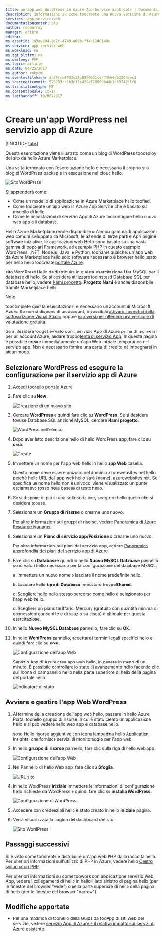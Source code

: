 ```yaml
---
title: un'app web WordPress in Azure App Service aaaCreate | Documenti Microsoft
description: Informazioni su come toocreate una nuova versione di Azure web app per un blog di WordPress usando hello portale di Azure.
services: app-service\web
documentationcenter: php
author: rmcmurray
manager: erikre
editor: 
ms.assetid: 193ae094-0d7c-4749-a09b-ff4b1240149e
ms.service: app-service-web
ms.workload: na
ms.tgt_pltfrm: na
ms.devlang: PHP
ms.topic: article
ms.date: 04/25/2017
ms.author: robmcm
ms.openlocfilehash: 3a95fcb6732c15a8200921ce474b6dde2298dec3
ms.sourcegitcommit: 523283cc1b3c37c428e77850964dc1c33742c5f0
ms.translationtype: MT
ms.contentlocale: it-IT
ms.lasthandoff: 10/06/2017
---
```

# <a name="create-a-wordpress-web-app-in-azure-app-service"></a>Creare un'app WordPress nel servizio app di Azure
[!INCLUDE [tabs](../../includes/app-service-web-get-started-nav-tabs.md)]

Questa esercitazione viene illustrato come un blog di WordPress toodeploy del sito da hello Azure Marketplace.

Una volta terminato con l'esercitazione hello è necessario il proprio sito blog di WordPress backup e in esecuzione nel cloud hello.

![Sito WordPress](./media/web-sites-php-web-site-gallery/wpdashboard.png)

Si apprenderà come:

* Come un modello di applicazione in Azure Marketplace hello toofind.
* Come toocreate un'app web in Azure App Service che è basato sul modello di hello.
* Come le impostazioni di servizio App di Azure tooconfigure hello nuovo web app e il database.

Hello Azure Marketplace rende disponibile un'ampia gamma di applicazioni web comuni sviluppato da Microsoft, le aziende di terze parti e Apri origine software iniziative. le applicazioni web Hello sono basate su una vasta gamma di popolari Framework, ad esempio [PHP](/develop/nodejs/) in questo esempio WordPress, [.NET](/develop/net/), [Node.js](/develop/nodejs/), [Java](/develop/java/), e [Python](/develop/python/), tooname qualche. un'app web da Azure Marketplace hello solo software necessario è browser hello usato per hello hello toocreate [portale Azure](https://portal.azure.com/). 

sito WordPress Hello da distribuire in questa esercitazione Usa MySQL per il database di hello. Se si desidera utilizzare tooinstead Database SQL per database hello, vedere [Nami progetto](http://projectnami.org/). **Progetto Nami** è anche disponibile tramite Marketplace hello.

> [!NOTE]
> toocomplete questa esercitazione, è necessario un account di Microsoft Azure. Se non si dispone di un account, è possibile [attivare i benefici della sottoscrizione Visual Studio](https://azure.microsoft.com/pricing/member-offers/msdn-benefits-details/?WT.mc_id=A261C142F) oppure [iscriversi per ottenere una versione di valutazione gratuita](https://azure.microsoft.com/pricing/free-trial/?WT.mc_id=A261C142F).
> 
> Se si desidera tooget avviato con il servizio App di Azure prima di iscriversi per un account Azure, andare troppo[tenta di servizio App](https://azure.microsoft.com/try/app-service/). In questa pagina è possibile creare immediatamente un'app Web iniziale temporanea nel servizio app. Non è necessario fornire una carta di credito né impegnarsi in alcun modo.
> 
> 

## <a name="select-wordpress-and-configure-for-azure-app-service"></a>Selezionare WordPress ed eseguire la configurazione per il servizio app di Azure
1. Accedi toohello [portale Azure](https://portal.azure.com/).
2. Fare clic su **New**.
   
    ![Creazione di un nuovo sito][5]
3. Cercare **WordPress** e quindi fare clic su **WordPress**. Se si desidera toouse Database SQL anziché MySQL, cercare **Nami progetto**.
   
    ![WordPress nell'elenco][7]
4. Dopo aver letto descrizione hello di hello WordPress app, fare clic su **crea**.
   
    ![Create](./media/web-sites-php-web-site-gallery/create.png)
5. Immettere un nome per l'app web hello in hello **app Web** casella.
   
    Questo nome deve essere univoco nel dominio azurewebsites.net hello perché hello URL dell'app web hello sarà {name}. azurewebsites.net. Se specifica un nome hello non è univoco, viene visualizzato un punto esclamativo rosso nella casella di testo hello.
6. Se si dispone di più di una sottoscrizione, scegliere hello quello che si desidera toouse. 
7. Selezionare un **Gruppo di risorse** o crearne uno nuovo.
   
    Per altre informazioni sui gruppi di risorse, vedere [Panoramica di Azure Resource Manager](../azure-resource-manager/resource-group-overview.md).
8. Selezionare un **Piano di servizio app/Posizione** o crearne uno nuovo.
   
    Per altre informazioni sui piani del servizio app, vedere [Panoramica approfondita dei piani del servizio app di Azure](../app-service/azure-web-sites-web-hosting-plans-in-depth-overview.md)    
9. Fare clic su **Database**e quindi in hello **Nuovo MySQL Database** pannello sono valori hello necessario per la configurazione del database MySQL.
   
    a. Immettere un nuovo nome o lasciare il nome predefinito hello.
   
    b. Lasciare hello **tipo di Database** impostare troppo**Shared**.
   
    c. Scegliere hello nello stesso percorso come hello è selezionato per l'app web hello.
   
    d. Scegliere un piano tariffario. Mercury (gratuito con quantità minima di connessioni consentite e di spazio su disco) è ottimale per questa esercitazione.
10. In hello **Nuovo MySQL Database** pannello, fare clic su **OK**. 
11. In hello **WordPress** pannello, accettare i termini legali specifici hello e quindi fare clic su **crea**. 
    
     ![Configurazione dell'app Web](./media/web-sites-php-web-site-gallery/configure.png)
    
     Servizio App di Azure crea app web hello, in genere in meno di un minuto. È possibile controllare lo stato di avanzamento hello facendo clic sull'icona di campanello hello nella parte superiore di hello della pagina del portale hello.
    
     ![Indicatore di stato](./media/web-sites-php-web-site-gallery/progress.png)

## <a name="launch-and-manage-your-wordpress-web-app"></a>Avviare e gestire l'app Web WordPress
1. Al termine della creazione dell'app web hello, passare in hello Azure Portal toohello gruppo di risorse in cui è stato creato un'applicazione hello e si può vedere hello web app e database hello.
   
    sono Hello risorse aggiuntive con icona lampadina hello [Application Insights](/services/application-insights/), che fornisce servizi di monitoraggio per l'app web.
2. In hello **gruppo di risorse** pannello, fare clic sulla riga di hello web app.
   
    ![Configurazione dell'app Web](./media/web-sites-php-web-site-gallery/resourcegroup.png)
3. Nel Pannello di hello Web app, fare clic su **Sfoglia**.
   
    ![URL sito][browse]
4. In hello WordPress **iniziale** immettere le informazioni di configurazione hello richieste da WordPress e quindi fare clic su **installa WordPress**.
   
    ![Configurazione di WordPress](./media/web-sites-php-web-site-gallery/wpconfigure.png)
5. Accedere con credenziali hello è stato creato in hello **iniziale** pagina.  
6. Verrà visualizzata la pagina del dashboard del sito.    
   
    ![Sito WordPress](./media/web-sites-php-web-site-gallery/wpdashboard.png)

## <a name="next-steps"></a>Passaggi successivi
Si è visto come toocreate e distribuire un'app web PHP dalla raccolta hello. Per ulteriori informazioni sull'utilizzo di PHP in Azure, vedere hello [Centro sviluppatori PHP](/develop/php/).

Per ulteriori informazioni su come toowork con applicazione servizio Web App, vedere i collegamenti di hello in hello il lato sinistro di pagina hello (per le finestre del browser "wide") o nella parte superiore di hello della pagina di hello (per le finestre del browser "narrow"). 

## <a name="whats-changed"></a>Modifiche apportate
* Per una modifica di toohello della Guida da tooApp di siti Web del servizio, vedere [servizio App di Azure e il relativo impatto sui servizi di Azure esistente](http://go.microsoft.com/fwlink/?LinkId=529714).

[5]: ./media/web-sites-php-web-site-gallery/startmarketplace.png
[7]: ./media/web-sites-php-web-site-gallery/search-web-app.png
[browse]: ./media/web-sites-php-web-site-gallery/browse-web.png
